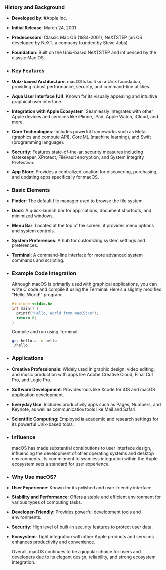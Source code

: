 ### **History and Background**
- **Developed by**: #Apple Inc.
- **Initial Release**: March 24, 2001
- **Predecessors**: Classic Mac OS (1984-2001), NeXTSTEP (an OS developed by NeXT, a company founded by Steve Jobs)
- **Foundation**: Built on the Unix-based NeXTSTEP and influenced by the classic Mac OS.
- ### **Key Features**
- **Unix-based Architecture**: macOS is built on a Unix foundation, providing robust performance, security, and command-line utilities.
- **Aqua User Interface (UI)**: Known for its visually appealing and intuitive graphical user interface.
- **Integration with Apple Ecosystem**: Seamlessly integrates with other Apple devices and services like iPhone, iPad, Apple Watch, iCloud, and more.
- **Core Technologies**: Includes powerful frameworks such as Metal (graphics and compute API), Core ML (machine learning), and Swift (programming language).
- **Security**: Features state-of-the-art security measures including Gatekeeper, XProtect, FileVault encryption, and System Integrity Protection.
- **App Store**: Provides a centralized location for discovering, purchasing, and updating apps specifically for macOS.
- ### **Basic Elements**
- **Finder**: The default file manager used to browse the file system.
- **Dock**: A quick-launch bar for applications, document shortcuts, and minimized windows.
- **Menu Bar**: Located at the top of the screen, it provides menu options and system controls.
- **System Preferences**: A hub for customizing system settings and preferences.
- **Terminal**: A command-line interface for more advanced system commands and scripting.
- ### **Example Code Integration**
  
  Although macOS is primarily used with graphical applications, you can write C code and compile it using the Terminal. Here’s a slightly modified "Hello, World!" program:
  
  ```c
  #include <stdio.h>
  int main() {
    printf("Hello, World from macOS!\n");
    return 0;
  }
  ```
  
  Compile and run using Terminal:
  
  ```sh
  gcc hello.c -o hello
  ./hello
  ```
- ### **Applications**
- **Creative Professionals**: Widely used in graphic design, video editing, and music production with apps like Adobe Creative Cloud, Final Cut Pro, and Logic Pro.
- **Software Development**: Provides tools like Xcode for iOS and macOS application development.
- **Everyday Use**: Includes productivity apps such as Pages, Numbers, and Keynote, as well as communication tools like Mail and Safari.
- **Scientific Computing**: Employed in academic and research settings for its powerful Unix-based tools.
- ### **Influence**
  
  macOS has made substantial contributions to user interface design, influencing the development of other operating systems and desktop environments. Its commitment to seamless integration within the Apple ecosystem sets a standard for user experience.
- ### **Why Use macOS?**
- **User Experience**: Known for its polished and user-friendly interface.
- **Stability and Performance**: Offers a stable and efficient environment for various types of computing tasks.
- **Developer-Friendly**: Provides powerful development tools and environments.
- **Security**: High level of built-in security features to protect user data.
- **Ecosystem**: Tight integration with other Apple products and services enhances productivity and convenience.
  
  Overall, macOS continues to be a popular choice for users and developers due to its elegant design, reliability, and strong ecosystem integration.